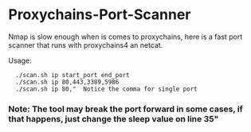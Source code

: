 # Proxychains-Port-Scanner
Nmap is slow enough when is comes to proxychains, here is a fast port scanner that runs with proxychains4 an netcat.

Usage:
```shell
  ./scan.sh ip start_port end_port
  ./scan.sh ip 80,443,3389,5986
  ./scan.sh ip 80,"  Notice the comma for single port
```
### Note: The tool may break the port forward in some cases, if that happens, just change the sleep value on line 35"
